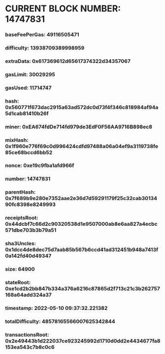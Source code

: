 # CURRENT BLOCK NUMBER: 14747831

### baseFeePerGas: 49116505471
### difficulty: 13938709389998959
### extraData: 0x617369612d65617374322d34357067
### gasLimit: 30029295
### gasUsed: 11714747
### hash: 0x560771f673dac2915a63ad572dc0d73f4f346c818984af94a5d1cab81410b26f
### miner: 0xEA674fdDe714fd979de3EdF0F56AA9716B898ec8
### mixHash: 0x1f960e776f69c0d996424cdfd97488a06a04ef9a3119738fe85ce68bccd6bb52
### nonce: 0xe19c9fba1afd966f
### number: 14747831
### parentHash: 0x7f689b9e280e7352aae2e36d7d59291179f25c32cab3013490fc8398e8249993
### receiptsRoot: 0x44dcbf7c66d2c90320538d1e9507000ab8e6aa827a4ecbc571dbe703b3b79a51
### sha3Uncles: 0x1dcc4de8dec75d7aab85b567b6ccd41ad312451b948a7413f0a142fd40d49347
### size: 64900
### stateRoot: 0xe1cd2b2bb847b334a376a6216c87865d2f713c21c3b262757168a64add324a37
### timestamp: 2022-05-10 09:37:32.221382
### totalDifficulty: 48578165566007625342844
### transactionsRoot: 0x2e49443b1d222037ce923245992d1710d0dd2e4434677fa8153ea543c7b8c0c6
